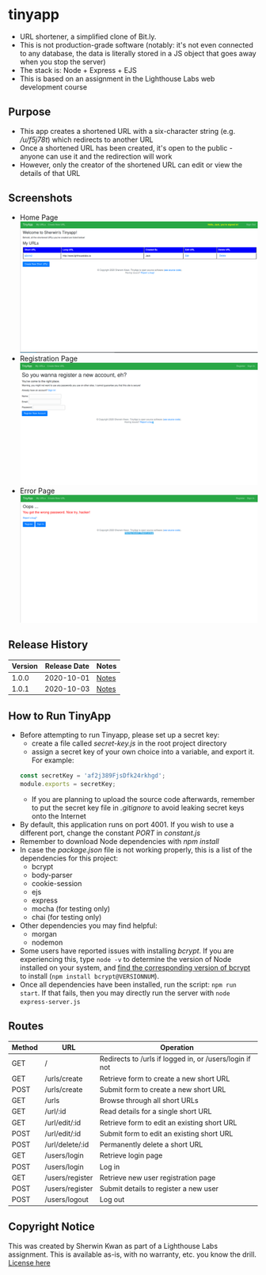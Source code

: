 # tinyapp

* URL shortener, a simplified clone of Bit.ly.
* This is not production-grade software (notably: it's not even connected to any database, the data is literally stored in a JS object that goes away when you stop the server)
* The stack is: Node + Express + EJS
* This is based on an assignment in the Lighthouse Labs web development course

## Purpose

* This app creates a shortened URL with a six-character string (e.g. */u/f5j78t*) which redirects to another URL
* Once a shortened URL has been created, it's open to the public - anyone can use it and the redirection will work
* However, only the creator of the shortened URL can edit or view the details of that URL

## Screenshots

* Home Page
![](https://github.com/sherwin-kwan/tinyapp/blob/master/docs/mainpage.png)
* Registration Page
![](https://github.com/sherwin-kwan/tinyapp/blob/master/docs/register.png) 
* Error Page
![](https://github.com/sherwin-kwan/tinyapp/blob/master/docs/error.png)

## Release History

Version | Release Date | Notes
---|---|---
1.0.0 | 2020-10-01 | [Notes](https://github.com/sherwin-kwan/tinyapp/blob/master/release-notes/1.0.0.md)
1.0.1 | 2020-10-03 | [Notes](https://github.com/sherwin-kwan/tinyapp/blob/master/release-notes/1.0.1.md)

## How to Run TinyApp

* Before attempting to run Tinyapp, please set up a secret key:
  * create a file called *secret-key.js* in the root project directory
  * assign a secret key of your own choice into a variable, and export it. For example:
  ```javascript
  const secretKey = 'af2j389FjsDfk24rkhgd';
  module.exports = secretKey;
  ```
  * If you are planning to upload the source code afterwards, remember to put the secret key file in *.gitignore* to avoid leaking secret keys onto the Internet
* By default, this application runs on port 4001. If you wish to use a different port, change the constant *PORT* in *constant.js*
* Remember to download Node dependencies with *npm install*
* In case the *package.json* file is not working properly, this is a list of the dependencies for this project:
  * bcrypt
  * body-parser
  * cookie-session
  * ejs
  * express
  * mocha (for testing only)
  * chai (for testing only)
* Other dependencies you may find helpful:
  * morgan
  * nodemon
* Some users have reported issues with installing *bcrypt*. If you are experiencing this, type ```node -v``` to determine the version of Node installed on your system, and [find the corresponding version of bcrypt](https://www.npmjs.com/package/bcrypt) to install (```npm install bcrypt@VERSIONNUM```).
* Once all dependencies have been installed, run the script: ```npm run start```. If that fails, then you may directly run the server with ```node express-server.js```

## Routes

Method|URL|Operation
---|---|---
GET | / | Redirects to /urls if logged in, or /users/login if not
GET | /urls/create | Retrieve form to create a new short URL 
POST | /urls/create | Submit form to create a new short URL 
GET | /urls | Browse through all short URLs
GET | /url/:id | Read details for a single short URL
GET | /url/edit/:id | Retrieve form to edit an existing short URL
POST | /url/edit/:id | Submit form to edit an existing short URL
POST | /url/delete/:id | Permanently delete a short URL
GET | /users/login | Retrieve login page
POST | /users/login | Log in
GET | /users/register | Retrieve new user registration page
POST | /users/register | Submit details to register a new user
POST | /users/logout | Log out


## Copyright Notice

This was created by Sherwin Kwan as part of a Lighthouse Labs assignment. This is available as-is, with no warranty, etc. you know the drill. [License here](https://github.com/sherwin-kwan/tinyapp/blob/master/LICENSE)
